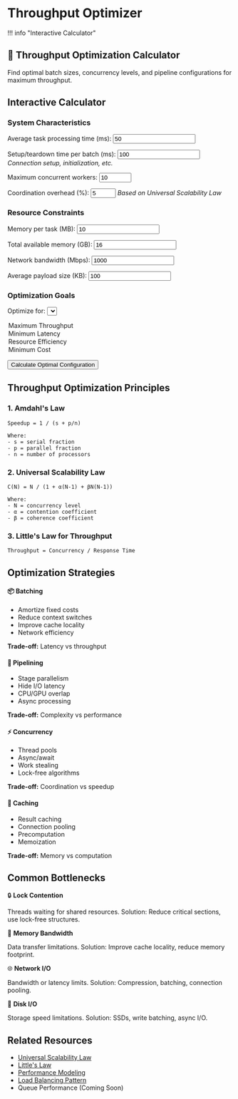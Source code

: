 # Throughput Optimizer

!!! info "Interactive Calculator"
 <h2>🚀 Throughput Optimization Calculator</h2>
<p>Find optimal batch sizes, concurrency levels, and pipeline configurations for maximum throughput.</p>

## Interactive Calculator

<div class="calculator-tool">
<form id="throughputCalc">

### System Characteristics

<label for="taskTime">Average task processing time (ms):</label>
<input type="number" id="taskTime" value="50" min="1" step="10">



<label for="setupTime">Setup/teardown time per batch (ms):</label>
<input type="number" id="setupTime" value="100" min="0" step="10">
*Connection setup, initialization, etc.*



<label for="maxConcurrency">Maximum concurrent workers:</label>
<input type="number" id="maxConcurrency" value="10" min="1" max="1000" step="1">



<label for="coordinationOverhead">Coordination overhead (%):</label>
<input type="number" id="coordinationOverhead" value="5" min="0" max="50" step="1">
*Based on Universal Scalability Law*


### Resource Constraints

<label for="memoryPerTask">Memory per task (MB):</label>
<input type="number" id="memoryPerTask" value="10" min="0.1" step="1">



<label for="totalMemory">Total available memory (GB):</label>
<input type="number" id="totalMemory" value="16" min="1" step="1">



<label for="networkBandwidth">Network bandwidth (Mbps):</label>
<input type="number" id="networkBandwidth" value="1000" min="10" step="100">



<label for="payloadSize">Average payload size (KB):</label>
<input type="number" id="payloadSize" value="100" min="1" step="10">


### Optimization Goals

<label for="optimizeFor">Optimize for:</label>
<select id="optimizeFor">
<option value="throughput">Maximum Throughput</option>
<option value="latency">Minimum Latency</option>
<option value="efficiency">Resource Efficiency</option>
<option value="cost">Minimum Cost</option>
</select>


<button type="button" onclick="calculateThroughput()" class="calc-button">Calculate Optimal Configuration</button>
</form>

<div id="results" class="results-panel">
<!-- Results will appear here -->
</div>

## Throughput Optimization Principles

### 1. Amdahl's Law
```
Speedup = 1 / (s + p/n)

Where:
- s = serial fraction
- p = parallel fraction
- n = number of processors
```

### 2. Universal Scalability Law
```
C(N) = N / (1 + α(N-1) + βN(N-1))

Where:
- N = concurrency level
- α = contention coefficient
- β = coherence coefficient
```

### 3. Little's Law for Throughput
```
Throughput = Concurrency / Response Time
```

## Optimization Strategies

<div class="strategy-card">
<h4>📦 Batching</h4>
<ul>
<li>Amortize fixed costs</li>
<li>Reduce context switches</li>
<li>Improve cache locality</li>
<li>Network efficiency</li>
</ul>
<p><strong>Trade-off:</strong> Latency vs throughput</p>

<h4>🔄 Pipelining</h4>
<ul>
<li>Stage parallelism</li>
<li>Hide I/O latency</li>
<li>CPU/GPU overlap</li>
<li>Async processing</li>
</ul>
<p><strong>Trade-off:</strong> Complexity vs performance</p>

<h4>⚡ Concurrency</h4>
<ul>
<li>Thread pools</li>
<li>Async/await</li>
<li>Work stealing</li>
<li>Lock-free algorithms</li>
</ul>
<p><strong>Trade-off:</strong> Coordination vs speedup</p>

<h4>💾 Caching</h4>
<ul>
<li>Result caching</li>
<li>Connection pooling</li>
<li>Precomputation</li>
<li>Memoization</li>
</ul>
<p><strong>Trade-off:</strong> Memory vs computation</p>
</div>

## Common Bottlenecks

<div class="bottleneck-item">
<span class="icon">🔒</span>
<strong>Lock Contention</strong>
<p>Threads waiting for shared resources. Solution: Reduce critical sections, use lock-free structures.</p>

<span class="icon">💾</span>
<strong>Memory Bandwidth</strong>
<p>Data transfer limitations. Solution: Improve cache locality, reduce memory footprint.</p>

<span class="icon">🌐</span>
<strong>Network I/O</strong>
<p>Bandwidth or latency limits. Solution: Compression, batching, connection pooling.</p>

<span class="icon">💽</span>
<strong>Disk I/O</strong>
<p>Storage speed limitations. Solution: SSDs, write batching, async I/O.</p>
</div>

## Related Resources

- [Universal Scalability Law](/quantitative/universal-scalability)
- [Little's Law](/quantitative/littles-law)
- [Performance Modeling](/quantitative/performance-modeling)
- [Load Balancing Pattern](/patterns/load-balancing)
- Queue Performance (Coming Soon)

<script>
function calculateThroughput() {
 // Get inputs
 const taskTime = parseFloat(document.getElementById('taskTime').value);
 const setupTime = parseFloat(document.getElementById('setupTime').value);
 const maxConcurrency = parseInt(document.getElementById('maxConcurrency').value);
 const coordinationOverhead = parseFloat(document.getElementById('coordinationOverhead').value) / 100;
 const memoryPerTask = parseFloat(document.getElementById('memoryPerTask').value);
 const totalMemory = parseFloat(document.getElementById('totalMemory').value) * 1024; // Convert to MB
 const networkBandwidth = parseFloat(document.getElementById('networkBandwidth').value);
 const payloadSize = parseFloat(document.getElementById('payloadSize').value);
 const optimizeFor = document.getElementById('optimizeFor').value;
 
 // Calculate constraints
 const memoryConstrainedConcurrency = Math.floor(totalMemory / memoryPerTask);
 const effectiveConcurrency = Math.min(maxConcurrency, memoryConstrainedConcurrency);
 
 // Calculate optimal batch sizes for different scenarios
 let optimalConfigs = [];
 
 for (let batchSize = 1; batchSize <= 1000; batchSize *= 2) {
 for (let concurrency = 1; concurrency <= effectiveConcurrency; concurrency++) {
 // Apply Universal Scalability Law
 const alpha = coordinationOverhead;
 const beta = coordinationOverhead / 10; // Coherence is typically smaller
 const scalability = concurrency / (1 + alpha * (concurrency - 1) + beta * concurrency * (concurrency - 1));
 
 // Calculate effective processing time
 const batchProcessingTime = batchSize * taskTime + setupTime;
 const effectiveTaskTime = batchProcessingTime / batchSize;
 
 // Calculate throughput
 const singleThreadThroughput = 1000 / effectiveTaskTime; // tasks per second
 const totalThroughput = singleThreadThroughput * scalability;
 
 // Calculate latency
 const queueTime = batchSize * taskTime / (2 * concurrency); // Average queue time
 const totalLatency = effectiveTaskTime + queueTime;
 
 // Calculate network usage
 const networkUsage = (totalThroughput * payloadSize * 8) / 1000; // Mbps
 const networkUtilization = networkUsage / networkBandwidth;
 
 // Calculate efficiency
 const efficiency = scalability / concurrency;
 const costEfficiency = totalThroughput / concurrency; // Throughput per worker
 
 // Score based on optimization goal
 let score;
 switch(optimizeFor) {
 case 'throughput':
 score = totalThroughput;
 break;
 case 'latency':
 score = -totalLatency;
 break;
 case 'efficiency':
 score = efficiency * totalThroughput;
 break;
 case 'cost':
 score = costEfficiency;
 break;
 }
 
 if (networkUtilization <= 0.8) { // Don't saturate network
 optimalConfigs.push({
 batchSize: batchSize,
 concurrency: concurrency,
 throughput: totalThroughput,
 latency: totalLatency,
 efficiency: efficiency,
 networkUtilization: networkUtilization,
 score: score
 });
 }
 }
 }
 
 // Sort by score
 optimalConfigs.sort((a, b) => b.score - a.score);
 const optimal = optimalConfigs[0];
 
 // Generate results
 let resultsHTML = `
 <h3>📊 Throughput Optimization Results</h3>
 
 <h4>Optimal Configuration (${optimizeFor})</h4>
 <div class="config-grid">
 <div class="config-item">
 <span class="label">Batch Size:</span>
 <span class="value">${optimal.batchSize}</span>
 <span class="label">Concurrency:</span>
 <span class="value">${optimal.concurrency} workers</span>
 <span class="label">Throughput:</span>
 <span class="value">${optimal.throughput.toFixed(0)} tasks/sec</span>
 <span class="label">Latency:</span>
 <span class="value">${optimal.latency.toFixed(1)} ms</span>
 <span class="label">Efficiency:</span>
 <span class="value">${(optimal.efficiency * 100).toFixed(1)}%</span>
 <span class="label">Network Usage:</span>
 <span class="value">${(optimal.networkUtilization * 100).toFixed(1)}%</span>
 </div>
 </div>
 
 <h4>Throughput vs Concurrency</h4>
 <canvas id="perfChart" width="600" height="300"></canvas>
 
 <h4>Constraint Analysis</h4>
 <table class="responsive-table">
 <thead>
 <tr>
 <th>Resource</th>
 <th>Limit</th>
 <th>Usage</th>
 <th>Status</th>
 </tr>
 </thead>
 <tbody>
 <tr>
 <td data-label="Resource">Memory</td>
 <td data-label="Limit">${memoryConstrainedConcurrency} concurrent tasks</td>
 <td data-label="Usage">${optimal.concurrency} workers</td>
 <td data-label="Status">${optimal.concurrency < memoryConstrainedConcurrency ? '✅ OK' : '⚠️ Limited'}</td>
 </tr>
 <tr>
 <td data-label="Resource">CPU/Workers</td>
 <td data-label="Limit">${maxConcurrency} max</td>
 <td data-label="Usage">${optimal.concurrency} workers</td>
 <td data-label="Status">${optimal.concurrency < maxConcurrency ? '✅ OK' : '⚠️ At limit'}</td>
 </tr>
 <tr>
 <td data-label="Resource">Network</td>
 <td data-label="Limit">${networkBandwidth} Mbps</td>
 <td data-label="Usage">${(optimal.networkUtilization * networkBandwidth).toFixed(0)} Mbps</td>
 <td data-label="Status">${optimal.networkUtilization < 0.8 ? '✅ OK' : '⚠️ High usage'}</td>
 </tr>
 </tbody>
</table>
 
 <h4>💡 Optimization Recommendations</h4>
 <ul>
 `;
 
 // Add specific recommendations
 if (optimal.batchSize > 1) {
 resultsHTML += `<li>Batching ${optimal.batchSize} tasks reduces overhead by ${((1 - taskTime/((optimal.batchSize * taskTime + setupTime)/optimal.batchSize)) * 100).toFixed(0)}%</li>`;
 }
 
 if (optimal.efficiency < 0.7) {
 resultsHTML += '<li class="warning">⚠️ Low efficiency indicates high coordination overhead. Consider reducing contention.</li>';
 }
 
 if (optimal.concurrency < maxConcurrency * 0.5) {
 resultsHTML += '<li>System is not using full concurrency potential. Check for bottlenecks.</li>';
 }
 
 if (memoryConstrainedConcurrency < maxConcurrency) {
 resultsHTML += `<li>Memory-constrained to ${memoryConstrainedConcurrency} workers. Adding RAM could improve throughput.</li>`;
 }
 
 if (optimal.networkUtilization > 0.6) {
 resultsHTML += '<li>High network utilization. Consider compression or larger batches.</li>';
 }
 
 // Alternative configurations
 resultsHTML += `
 </ul>
 
 <h4>Alternative Configurations</h4>
 <table class="responsive-table">
 <thead>
 <tr>
 <th>Batch Size</th>
 <th>Concurrency</th>
 <th>Throughput</th>
 <th>Latency</th>
 <th>Efficiency</th>
 </tr>
 </thead>
 <tbody>
 <tr ${i === 0 ? 'class="optimal"' : ''}>
 <td data-label="Batch Size">${config.batchSize}</td>
 <td data-label="Concurrency">${config.concurrency}</td>
 <td data-label="Throughput">${config.throughput.toFixed(0)} tps</td>
 <td data-label="Latency">${config.latency.toFixed(1)} ms</td>
 <td data-label="Efficiency">${(config.efficiency * 100).toFixed(1)}%</td>
 </tr>
 </tbody>
</table>
 `;
 
 document.getElementById('results').innerHTML = resultsHTML;
 
 // Draw performance chart
 drawPerformanceChart(optimalConfigs, optimal);
}

function drawPerformanceChart(configs, optimal) {
 const canvas = document.getElementById('perfChart');
 if (!canvas) return;
 
 const ctx = canvas.getContext('2d');
 const width = canvas.width;
 const height = canvas.height;
 const padding = 40;
 
 // Clear canvas
 ctx.clearRect(0, 0, width, height);
 
 // Group by concurrency
 const concurrencyMap = {};
 configs.forEach(config => {
 if (!concurrencyMap[config.concurrency]) {
 concurrencyMap[config.concurrency] = [];
 }
 concurrencyMap[config.concurrency].push(config);
 });
 
 // Get best throughput for each concurrency level
 const dataPoints = Object.keys(concurrencyMap).map(c => {
 const best = concurrencyMap[c].reduce((a, b) => a.throughput > b.throughput ? a : b);
 return { concurrency: parseInt(c), throughput: best.throughput };
 }).sort((a, b) => a.concurrency - b.concurrency);
 
 if (dataPoints.length === 0) return;
 
 // Find scales
 const maxConcurrency = Math.max(...dataPoints.map(d => d.concurrency));
 const maxThroughput = Math.max(...dataPoints.map(d => d.throughput));
 
 // Draw axes
 ctx.strokeStyle = '#666';
 ctx.beginPath();
 ctx.moveTo(padding, padding);
 ctx.lineTo(padding, height - padding);
 ctx.lineTo(width - padding, height - padding);
 ctx.stroke();
 
 // Draw throughput curve
 ctx.strokeStyle = '#5448C8';
 ctx.lineWidth = 2;
 ctx.beginPath();
 dataPoints.forEach((point, i) => {
 const x = padding + (point.concurrency / maxConcurrency) * (width - 2 * padding);
 const y = height - padding - (point.throughput / maxThroughput) * (height - 2 * padding);
 if (i === 0) ctx.moveTo(x, y);
 else ctx.lineTo(x, y);
 });
 ctx.stroke();
 
 // Mark optimal point
 const optimalX = padding + (optimal.concurrency / maxConcurrency) * (width - 2 * padding);
 const optimalY = height - padding - (optimal.throughput / maxThroughput) * (height - 2 * padding);
 
 ctx.fillStyle = '#ff6b6b';
 ctx.beginPath();
 ctx.arc(optimalX, optimalY, 5, 0, 2 * Math.PI);
 ctx.fill();
 
 // Labels
 ctx.fillStyle = '#333';
 ctx.font = '12px sans-serif';
 ctx.fillText('Concurrency', width / 2 - 30, height - 10);
 
 ctx.save();
 ctx.translate(10, height / 2);
 ctx.rotate(-Math.PI / 2);
 ctx.fillText('Throughput (tasks/sec)', 0, 0);
 ctx.restore();
 
 // Optimal label
 ctx.fillStyle = '#ff6b6b';
 ctx.fillText('Optimal', optimalX - 20, optimalY - 10);
}
</script>

</div>